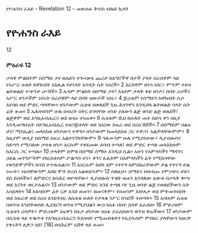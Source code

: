 ﻿
የዮሐንስ ራእይ - Revelation 12 - መጽሐፍ ቅዱስ ብሉይ ኪዳን
# የዮሐንስ ራእይ
12
### ምዕራፍ 12
 ታላቅ ምልክትም በሰማይ ታየ ፀሐይን ተጐናጽፋ ጨረቃ ከእግሮችዋ በታች ያላት በራስዋም ላይ የአሥራ ሁለት ከዋክብት አክሊል የሆነላት አንዲት ሴት ነበረች።
2  እርስዋም ፀንሳ ነበር፥ ምጥም ተይዛ ልትወልድ ተጭንቃ ጮኸች።
3  ሌላም ምልክት በሰማይ ታየ፤ እነሆም ታላቅ ቀይ ዘንዶ፤ ሰባት ራሶችና አሥር ቀንዶችም ነበሩት በራሶቹም ላይ ሰባት ዘውዶች ነበሩ፥
4  ጅራቱም የሰማይን ከዋክብት ሲሶ እየሳበ ወደ ምድር ጣላቸው። ዘንዶውም ሴቲቱ በወለደች ጊዜ ሕፃንዋን እንዲበላ ልትወልድ ባላት ሴት ፊት ቆመ።
5  አሕዛብንም ሁሉ በብረት በትር ይገዛቸው ዘንድ ያለውን ልጅ ወንድ ልጅ ወለደች፤ ልጅዋም ወደ እግዚአብሔርና ወደ ዙፋኑ ተነጠቀ።
6  ሴቲቱም ሺህ ከሁለት መቶ ስድሳ ቀን በዚያ እንዲመግቡአት በእግዚአብሔር ተዘጋጅቶላት ወደ ነበረው ስፍራ ወደ በረሀ ሸሸች።
7  በሰማይም ሰልፍ ሆነ፤ ሚካኤልና መላእክቱ ዘንዶውን ተዋጉ። ዘንዶውም ከመላእክቱ ጋር ተዋጋ፥ አልቻላቸውምም፥
8  ከዚያም ወዲያ በሰማይ ስፍራ አልተገኘላቸውም።
9  ዓለሙንም ሁሉ የሚያስተው፥ ዲያብሎስና ሰይጣን የሚባለው ታላቁ ዘንዶ እርሱም የቀደመው እባብ ተጣለ፤ ወደ ምድር ተጣለ መላእክቱም ከእርሱ ጋር ተጣሉ።
10  ታላቅም ድምፅ በሰማይ ሰማሁ እንዲህ ሲል። አሁን የአምላካችን ማዳንና ኃይል መንግሥትም የክርስቶስም ሥልጣን ሆነ፥ ቀንና ሌሊትም በአምላካችን ፊት የሚከሳቸው የወንድሞቻችን ከሳሽ ተጥሎአልና።
11  እነርሱም ከበጉ ደም የተነሣ ከምስክራቸውም ቃል የተነሣ ድል ነሡት፥ ነፍሳቸውንም እስከ ሞት ድረስ አልወደዱም።
12  ስለዚህ፥ ሰማይና በውስጡ የምታድሩ ሆይ፥ ደስ ይበላችሁ፤ ለምድርና ለባሕር ወዮላቸው፥ ዲያብሎስ ጥቂት ዘመን እንዳለው አውቆ በታላቅ ቍጣ ወደ እናንተ ወርዶአልና።
13  ዘንዶውም ወደ ምድር እንደ ተጣለ ባየ ጊዜ ወንድ ልጅ የወለደችውን ሴት አሳደዳት።
14  ከእባቡም ፊት ርቃ አንድ ዘመን፥ ዘመናትም፥ የዘመንም እኵሌታ ወደ ምትመገብበት ወደ ስፍራዋ ወደ በረሀ እንድትበር ለሴቲቱ ሁለት የታላቁ ንሥር ክንፎች ተሰጣት።
15  እባቡም ሴቲቱ በወንዝ እንድትወሰድ ሊያደርግ ወንዝ የሚያህልን ውኃ ከአፉ በስተ ኋላዋ አፈሰሰ።
16  ምድሪቱም ሴቲቱን ረዳቻት፥ ምድሪቱም አፍዋን ከፍታ ዘንዶው ከአፉ ያፈሰሰውን ወንዝ ዋጠችው።
17  ዘንዶውም በሴቲቱ ላይ ተቈጥቶ የእግዚአብሔርን ትእዛዛት የሚጠብቁትን የኢየሱስም ምስክር ያላቸውን ከዘርዋ የቀሩትን ሊዋጋ ሄደ፤
[18] በባሕርም አሸዋ ላይ ቆመ። 
